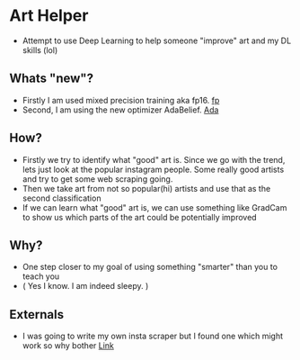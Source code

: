 # Art Helper

- Attempt to use Deep Learning to help someone "improve" art and my DL skills (lol)

## Whats "new"?

- Firstly I am used mixed precision training aka fp16. [fp](https://pytorch.org/blog/accelerating-training-on-nvidia-gpus-with-pytorch-automatic-mixed-precision/)
- Second, I am using the new optimizer AdaBelief. [Ada](https://github.com/juntang-zhuang/Adabelief-Optimizer#Installation-and-usage)

## How?

- Firstly we try to identify what "good" art is. Since we go with the trend, lets just look at the popular instagram people. Some really good artists and try to get some web scraping going.
- Then we take art from not so popular(hi) artists and use that as the second classification
- If we can learn what "good" art is, we can use something like GradCam to show us which parts of the art could be potentially improved

## Why?

- One step closer to my goal of using something "smarter" than you to teach you
- ( Yes I know. I am indeed sleepy. )

## Externals

- I was going to write my own insta scraper but I found one which might work so why bother [Link](https://github.com/arc298/instagram-scraper  )
